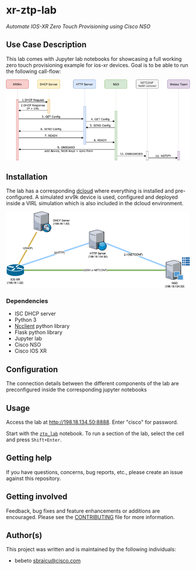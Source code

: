 # xr-ztp-lab

_Automate IOS-XR Zero Touch Provisioning using Cisco NSO_
 
## Use Case Description

This lab comes with Jupyter lab  notebooks for showcasing a full working zero touch provisioning example for ios-xr devices. Goal is to be able to run the following call-flow:

<img src="jupyter/img/ztp_cf.png" width="800"/>

## Installation
The lab has a corresponding [dcloud](https://dcloud.cisco.com)  where everything is installed and pre-configured. A simulated xrv9k device is used, configured and deployed inside a VIRL simulation which is also included in the dcloud environment.  

<img src="jupyter/img/ztp_topo_cl.png" width="800"/>

### Dependencies

- ISC DHCP server
- Python 3 
- [Ncclient](https://github.com/ncclient/ncclient) python library
- Flask python library
- Jupyter lab
- Cisco NSO
- Cisco IOS XR

## Configuration
The connection details between the different components of the lab are preconfigured inside the corresponding jupyter notebooks

## Usage

Access the lab at http://198.18.134.50:8888. Enter "cisco" for password.

Start with the [`ztp_lab`](./jupyter/ztp_lab.ipynb) notebook.
To run a section of the lab, select the cell and press `Shift+Enter`.

## Getting help

If you have questions, concerns, bug reports, etc., please create an issue against this repository.

## Getting involved

Feedback, bug fixes and feature enhancements or additions are encouraged. Please see the [CONTRIBUTING](./CONTRIBUTING.md) file for more information.

## Author(s)

This project was written and is maintained by the following individuals:

* bebeto <sbraicu@cisco.com>
